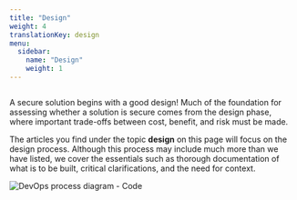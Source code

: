 ```yaml
---
title: "Design"
weight: 4
translationKey: design
menu:
  sidebar:
    name: "Design"
    weight: 1
---
```

<div class="row category-into">
    <div class="column">
        <p>
            A secure solution begins with a good design! Much of the foundation for assessing whether a solution is secure comes from the design phase, where important trade-offs between cost, benefit, and risk must be made.
        </p>
        <p>
            The articles you find under the topic <b>design</b> on this page will focus on the design process. Although this process may include much more than we have listed, we cover the essentials such as thorough documentation of what is to be built, critical clarifications, and the need for context.
        </p>
    </div>
    <div class="column">
        <img alt="DevOps process diagram - Code" src="/devops_code.svg"/>
    </div>
</div>
